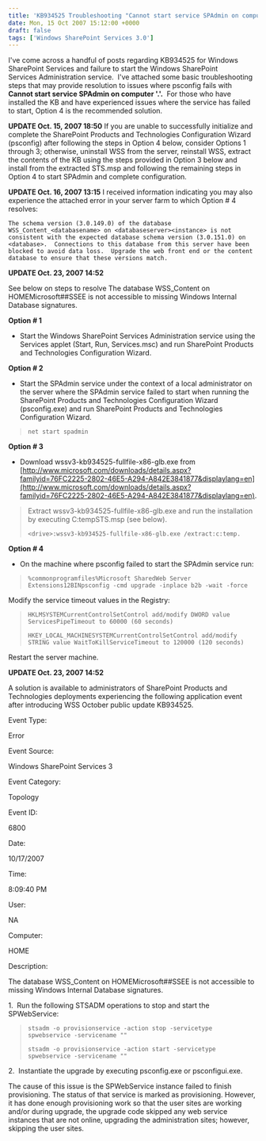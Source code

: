 ```yaml
---
title: 'KB934525 Troubleshooting "Cannot start service SPAdmin on computer ''.''."'
date: Mon, 15 Oct 2007 15:12:00 +0000
draft: false
tags: ['Windows SharePoint Services 3.0']
---
```


I've come across a handful of posts regarding KB934525 for Windows SharePoint Services and failure to start the Windows SharePoint Services Administration service.  I've attached some basic troubleshooting steps that may provide resolution to issues where psconfig fails with **Cannot start service SPAdmin on computer '.'.**  For those who have installed the KB and have experienced issues where the service has failed to start, Option 4 is the recommended solution. 

**UPDATE Oct. 15, 2007 18:50** If you are unable to successfully initialize and complete the SharePoint Products and Technologies Configuration Wizard (psconfig) after following the steps in Option 4 below, consider Options 1 through 3; otherwise, uninstall WSS from the server, reinstall WSS, extract the contents of the KB using the steps provided in Option 3 below and install from the extracted STS.msp and following the remaining steps in Option 4 to start SPAdmin and complete configuration.

**UPDATE Oct. 16, 2007 13:15** I received information indicating you may also experience the attached error in your server farm to which Option # 4 resolves:

`The schema version (3.0.149.0) of the database WSS_Content_<databasename> on <databaseserver><instance> is not consistent with the expected database schema version (3.0.151.0) on <database>.  Connections to this database from this server have been blocked to avoid data loss.  Upgrade the web front end or the content database to ensure that these versions match.`

**UPDATE Oct. 23, 2007 14:52**

See below on steps to resolve The database WSS\_Content on HOMEMicrosoft##SSEE is not accessible to missing Windows Internal Database signatures.

**Option # 1** 

*   Start the Windows SharePoint Services Administration service using the Services applet (Start, Run, Services.msc) and run SharePoint Products and Technologies Configuration Wizard.

**Option # 2** 

*   Start the SPAdmin service under the context of a local administrator on the server where the SPAdmin service failed to start when running the SharePoint Products and Technologies Configuration Wizard (psconfig.exe) and run SharePoint Products and Technologies Configuration Wizard.

> `net start spadmin`

**Option # 3** 

*   Download wssv3-kb934525-fullfile-x86-glb.exe from [http://www.microsoft.com/downloads/details.aspx?familyid=76FC2225-2802-46E5-A294-A842E3841877&displaylang=en](http://www.microsoft.com/downloads/details.aspx?familyid=76FC2225-2802-46E5-A294-A842E3841877&displaylang=en).

> Extract wssv3-kb934525-fullfile-x86-glb.exe and run the installation by executing C:tempSTS.msp (see below).  
>   
> `<drive>:wssv3-kb934525-fullfile-x86-glb.exe /extract:c:temp.`

**Option # 4** 

*   On the machine where psconfig failed to start the SPAdmin service run:

> `%commonprogramfiles%Microsoft SharedWeb Server Extensions12BINpsconfig -cmd upgrade -inplace b2b -wait -force`

Modify the service timeout values in the Registry:

> `HKLMSYSTEMCurrentControlSetControl add/modify DWORD value ServicesPipeTimeout to 60000 (60 seconds)`  
>   
> `HKEY_LOCAL_MACHINESYSTEMCurrentControlSetControl add/modify STRING value WaitToKillServiceTimeout to 120000 (120 seconds)`

Restart the server machine.

**UPDATE Oct. 23, 2007 14:52**

A solution is available to administrators of SharePoint Products and Technologies deployments experiencing the following application event after introducing WSS October public update KB934525.

Event Type:

Error

Event Source:

Windows SharePoint Services 3

Event Category:

Topology

Event ID:

6800

Date:

10/17/2007

Time:

8:09:40 PM

User:

NA

Computer:

HOME

Description:

The database WSS\_Content on HOMEMicrosoft##SSEE is not accessible to missing Windows Internal Database signatures.

1.  Run the following STSADM operations to stop and start the SPWebService:

> `stsadm -o provisionservice -action stop -servicetype spwebservice -servicename ""`  
>   
> `stsadm -o provisionservice -action start -servicetype spwebservice -servicename ""`

2.  Instantiate the upgrade by executing psconfig.exe or psconfigui.exe.

The cause of this issue is the SPWebService instance failed to finish provisioning. The status of that service is marked as provisioning. However, it has done enough provisioning work so that the user sites are working and/or during upgrade, the upgrade code skipped any web service instances that are not online, upgrading the administration sites; however, skipping the user sites.